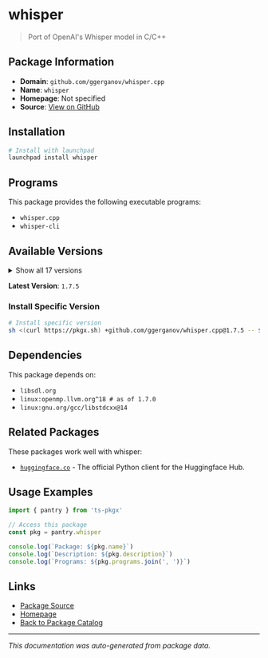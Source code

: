 # whisper

> Port of OpenAI's Whisper model in C/C++

## Package Information

- **Domain**: `github.com/ggerganov/whisper.cpp`
- **Name**: `whisper`
- **Homepage**: Not specified
- **Source**: [View on GitHub](https://github.com/pkgxdev/pantry/tree/main/projects/github.com/ggerganov/whisper.cpp/package.yml)

## Installation

```bash
# Install with launchpad
launchpad install whisper
```

## Programs

This package provides the following executable programs:

- `whisper.cpp`
- `whisper-cli`

## Available Versions

<details>
<summary>Show all 17 versions</summary>

- `1.7.5`, `1.7.4`, `1.7.3`, `1.7.2`, `1.7.1`
- `1.7.0`, `1.6.2`, `1.6.1`, `1.6.0`, `1.5.5`
- `1.5.4`, `1.5.3`, `1.5.2`, `1.5.1`, `1.5.0`
- `1.4.3`, `1.4.0`

</details>

**Latest Version**: `1.7.5`

### Install Specific Version

```bash
# Install specific version
sh <(curl https://pkgx.sh) +github.com/ggerganov/whisper.cpp@1.7.5 -- $SHELL -i
```

## Dependencies

This package depends on:

- `libsdl.org`
- `linux:openmp.llvm.org^18 # as of 1.7.0`
- `linux:gnu.org/gcc/libstdcxx@14`

## Related Packages

These packages work well with whisper:

- [`huggingface.co`](../huggingface.co/index.md) - The official Python client for the Huggingface Hub.

## Usage Examples

```typescript
import { pantry } from 'ts-pkgx'

// Access this package
const pkg = pantry.whisper

console.log(`Package: ${pkg.name}`)
console.log(`Description: ${pkg.description}`)
console.log(`Programs: ${pkg.programs.join(', ')}`)
```

## Links

- [Package Source](https://github.com/pkgxdev/pantry/tree/main/projects/github.com/ggerganov/whisper.cpp/package.yml)
- [Homepage](#)
- [Back to Package Catalog](../../package-catalog.md)

---

*This documentation was auto-generated from package data.*
